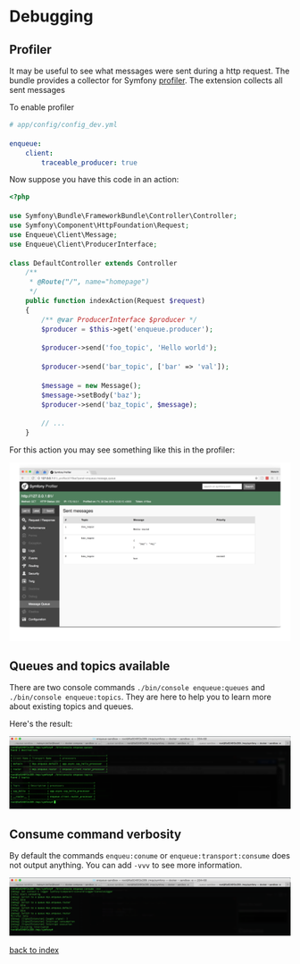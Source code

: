 # Debugging

## Profiler

It may be useful to see what messages were sent during a http request. 
The bundle provides a collector for Symfony [profiler](http://symfony.com/doc/current/profiler.html).
The extension collects all sent messages

To enable profiler

```yaml
# app/config/config_dev.yml

enqueue:
    client:
        traceable_producer: true
```

Now suppose you have this code in an action:

```php
<?php

use Symfony\Bundle\FrameworkBundle\Controller\Controller;
use Symfony\Component\HttpFoundation\Request;
use Enqueue\Client\Message;
use Enqueue\Client\ProducerInterface;

class DefaultController extends Controller 
    /**
     * @Route("/", name="homepage")
     */
    public function indexAction(Request $request)
    {
        /** @var ProducerInterface $producer */
        $producer = $this->get('enqueue.producer'); 
        
        $producer->send('foo_topic', 'Hello world');
        
        $producer->send('bar_topic', ['bar' => 'val']);

        $message = new Message();
        $message->setBody('baz');
        $producer->send('baz_topic', $message);

        // ...
    }

```

For this action you may see something like this in the profiler:
 
 ![Symfony profiler](../images/symfony_profiler.png)
 
## Queues and topics available 

There are two console commands `./bin/console enqueue:queues` and `./bin/console enqueue:topics`.
They are here to help you to learn more about existing topics and queues.

Here's the result:

![Cli debug commands](../images/cli_debug_commands.png)

## Consume command verbosity 

By default the commands `enqueu:conume` or `enqueue:transport:consume` does not output anything. 
You can add `-vvv` to see more information.
 
![Consume command verbosity](../images/consume_command_verbosity.png)

[back to index](../index.md)